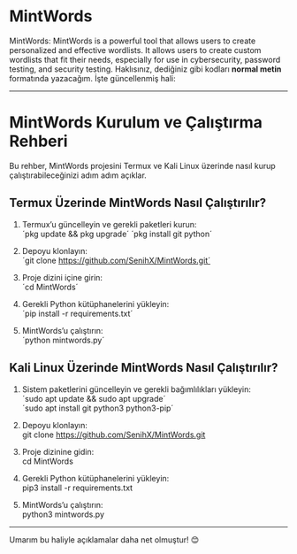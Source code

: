 # MintWords
 MintWords: MintWords is a powerful tool that allows users to create personalized and effective wordlists. It allows users to create custom wordlists that fit their needs, especially for use in cybersecurity, password testing, and security testing.
 Haklısınız, dediğiniz gibi kodları **normal metin** formatında yazacağım. İşte güncellenmiş hali: 

---

# MintWords Kurulum ve Çalıştırma Rehberi

Bu rehber, MintWords projesini Termux ve Kali Linux üzerinde nasıl kurup çalıştırabileceğinizi adım adım açıklar.

## Termux Üzerinde MintWords Nasıl Çalıştırılır?

1. Termux’u güncelleyin ve gerekli paketleri kurun:  
´pkg update && pkg upgrade´ 
´pkg install git python´

2. Depoyu klonlayın:  
´git clone https://github.com/SenihX/MintWords.git´  

3. Proje dizini içine girin:  
´cd MintWords´  

4. Gerekli Python kütüphanelerini yükleyin:  
´pip install -r requirements.txt´  

5. MintWords’u çalıştırın:  
´python mintwords.py´  


## Kali Linux Üzerinde MintWords Nasıl Çalıştırılır?

1. Sistem paketlerini güncelleyin ve gerekli bağımlılıkları yükleyin:  
´sudo apt update && sudo apt upgrade´  
´sudo apt install git python3 python3-pip´  

2. Depoyu klonlayın:  
git clone https://github.com/SenihX/MintWords.git  

3. Proje dizinine gidin:  
cd MintWords  

4. Gerekli Python kütüphanelerini yükleyin:  
pip3 install -r requirements.txt  

5. MintWords’u çalıştırın:  
python3 mintwords.py  

---

Umarım bu haliyle açıklamalar daha net olmuştur! 😊
